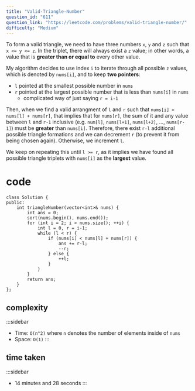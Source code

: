 ```yaml
---
title: "Valid-Triangle-Number"
question_id: "611"
question_link: "https://leetcode.com/problems/valid-triangle-number/"
difficulty: "Medium"
---
```


To form a valid triangle, we need to have three numbers `x`, `y` and `z` such that `x <= y <= z`.
In the triplet, there will always exist a `z` value; in other words, a value that is **greater than or equal to** every other value.

My algorithm decides to use index `i` to iterate through all possible `z` values, which is denoted by `nums[i]`,
and to keep **two pointers**:

- `l` pointed at the smallest possible number in `nums`
- `r` pointed at the largest possible number that is less than `nums[i]` in `nums`
    - complicated way of just saying `r = i-1`

Then, when we find a valid arrangment of `l` and `r` such that `nums[i] < nums[l] + nums[r]`,
that implies that for `nums[r]`, the sum of it and any value between `l` and `r-1` inclusive 
(e.g. `num[l]`, `nums[l+1]`, `nums[l+2]`, ..., `nums[r-1]`) must be **greater** than `nums[i]`.
Therefore, there exist `r-l` additional possible triangle formations and we can decrement `r`
(to prevent it from being chosen again). Otherwise, we increment `l`.

We keep on repeating this until `l >= r`, 
as it implies we have found all possible triangle triplets with `nums[i]` as the **largest** value.

# cod<span>e</span>

```{.cpp}
class Solution {
public:
    int triangleNumber(vector<int>& nums) {
        int ans = 0;
        sort(nums.begin(), nums.end());
        for (int i = 2; i < nums.size(); ++i) {
            int l = 0, r = i-1;
            while (l < r) {
                if (nums[i] < nums[l] + nums[r]) {
                    ans += r-l;
                    --r;
                } else {
                    ++l;
                }
            }
        }
        return ans;
    }
};
```

## complexit<span>y</span>

:::sidebar
- Time: `O(n^2)` where `n` denotes the number of elements inside of `nums`
- Space: `O(1)`
:::

## time take<span>n</span>

:::sidebar
- 14 minutes and 28 seconds 
:::
